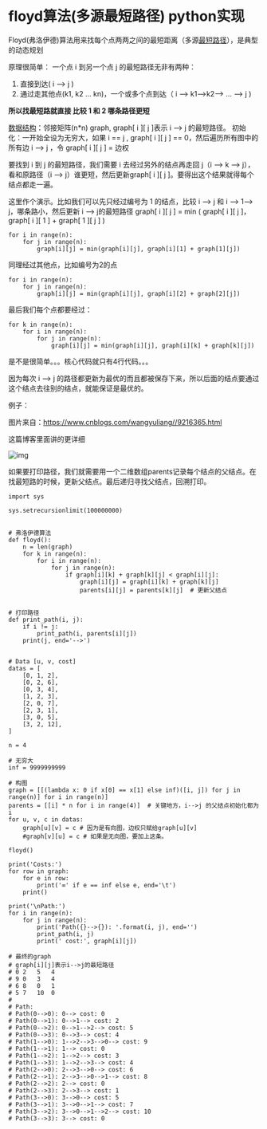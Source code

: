 # floyd算法(多源最短路径) python实现



Floyd(弗洛伊德)算法用来找每个点两两之间的最短距离（多源[最短路径](https://so.csdn.net/so/search?q=最短路径&spm=1001.2101.3001.7020)），是典型的动态规划

原理很简单：
一个点 i 到另一个点 j 的最短路径无非有两种：

1. 直接到达( i --> j )
2. 通过走其他点(k1, k2 … kn)，一个或多个点到达（ i --> k1–>k2–> … --> j )

**所以找最短路就直接 比较 1 和 2 哪条路径更短**

[数据结构](https://so.csdn.net/so/search?q=数据结构&spm=1001.2101.3001.7020)：邻接矩阵(n*n) graph, graph[ i ][ j ]表示 i --> j 的最短路径。
初始化：一开始全设为无穷大，如果 i == j , graph[ i ][ j ] == 0，然后遍历所有图中的所有边 i --> j ，令 graph[ i ][ j ] = 边权

要找到 i 到 j 的最短路径，我们需要 i 去经过另外的结点再走回 j（i --> k --> j），看和原路径（i --> j）谁更短，然后更新graph[ i ][ j ]。要得出这个结果就得每个结点都走一遍。

这里作个演示。比如我们可以先只经过编号为 1 的结点，比较 i --> j 和 i --> 1–> j，哪条路小，然后更新 i --> j的最短路径
graph[ i ][ j ] = min ( graph[ i ][ j ]， graph[ i ][ 1 ] + graph[ 1 ][ j ] )

```stylus
for i in range(n):
	for j in range(n):
		graph[i][j] = min(graph[i][j], graph[i][1] + graph[1][j])
```

同理经过其他点，比如编号为2的点

```stylus
for i in range(n):
	for j in range(n):
		graph[i][j] = min(graph[i][j], graph[i][2] + graph[2][j])
```

最后我们每个点都要经过：

```stylus
for k in range(n):
	for i in range(n):
		for j in range(n):
			graph[i][j] = min(graph[i][j], graph[i][k] + graph[k][j])
```

是不是很简单。。。核心代码就只有4行代码。。。

因为每次 i --> j 的路径都更新为最优的而且都被保存下来，所以后面的结点要通过这个结点去往别的结点，就能保证是最优的。

例子：

图片来自：https://www.cnblogs.com/wangyuliang//9216365.html

这篇博客里面讲的更详细

![img](img/20190626201419358.png)

如果要打印路径，我们就需要用一个二维数组parents记录每个结点的父结点。在找最短路的时候，更新父结点。最后递归寻找父结点，回溯打印。

```clean
import sys

sys.setrecursionlimit(100000000)


# 弗洛伊德算法
def floyd():
    n = len(graph)
    for k in range(n):
        for i in range(n):
            for j in range(n):
                if graph[i][k] + graph[k][j] < graph[i][j]:
                    graph[i][j] = graph[i][k] + graph[k][j]
                    parents[i][j] = parents[k][j]  # 更新父结点


# 打印路径
def print_path(i, j):
    if i != j:
        print_path(i, parents[i][j])
    print(j, end='-->')


# Data [u, v, cost]
datas = [
    [0, 1, 2],
    [0, 2, 6],
    [0, 3, 4],
    [1, 2, 3],
    [2, 0, 7],
    [2, 3, 1],
    [3, 0, 5],
    [3, 2, 12],
]

n = 4

# 无穷大
inf = 9999999999

# 构图
graph = [[(lambda x: 0 if x[0] == x[1] else inf)([i, j]) for j in range(n)] for i in range(n)]
parents = [[i] * n for i in range(4)]  # 关键地方，i-->j 的父结点初始化都为i
for u, v, c in datas:
    graph[u][v] = c	# 因为是有向图，边权只赋给graph[u][v]
    #graph[v][u] = c # 如果是无向图，要加上这条。

floyd()

print('Costs:')
for row in graph:
    for e in row:
        print('∞' if e == inf else e, end='\t')
    print()

print('\nPath:')
for i in range(n):
    for j in range(n):
        print('Path({}-->{}): '.format(i, j), end='')
        print_path(i, j)
        print(' cost:', graph[i][j])

# 最终的graph
# graph[i][j]表示i-->j的最短路径
# 0	2	5	4
# 9	0	3	4
# 6	8	0	1
# 5	7	10	0
#
# Path:
# Path(0-->0): 0--> cost: 0
# Path(0-->1): 0-->1--> cost: 2
# Path(0-->2): 0-->1-->2--> cost: 5
# Path(0-->3): 0-->3--> cost: 4
# Path(1-->0): 1-->2-->3-->0--> cost: 9
# Path(1-->1): 1--> cost: 0
# Path(1-->2): 1-->2--> cost: 3
# Path(1-->3): 1-->2-->3--> cost: 4
# Path(2-->0): 2-->3-->0--> cost: 6
# Path(2-->1): 2-->3-->0-->1--> cost: 8
# Path(2-->2): 2--> cost: 0
# Path(2-->3): 2-->3--> cost: 1
# Path(3-->0): 3-->0--> cost: 5
# Path(3-->1): 3-->0-->1--> cost: 7
# Path(3-->2): 3-->0-->1-->2--> cost: 10
# Path(3-->3): 3--> cost: 0
```

